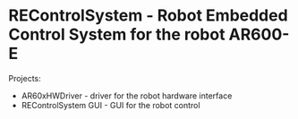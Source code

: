# REControlSystem - Robot Embedded Control System for the robot AR600-E
Projects:
- AR60xHWDriver - driver for the robot hardware interface
- REControlSystem GUI - GUI for the robot control
